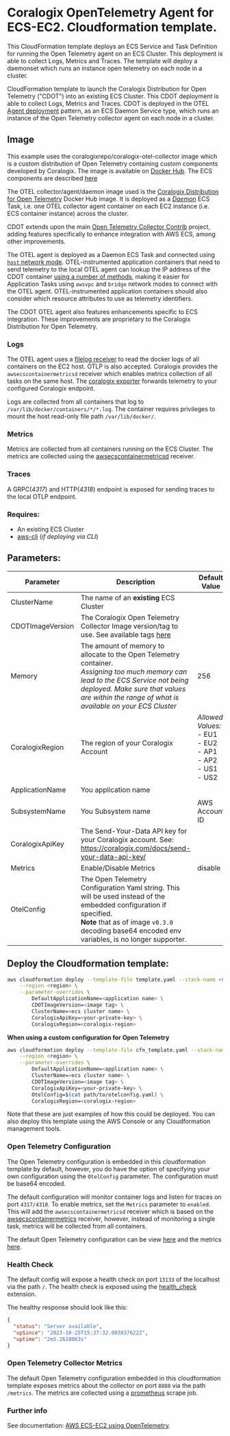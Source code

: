 # Coralogix OpenTelemetry Agent for ECS-EC2. Cloudformation template.

This CloudFormation template deploys an ECS Service and Task Definition for running the Open Telemetry agent on an ECS Cluster. This deployment is able to collect Logs, Metrics and Traces. The template will deploy a daemonset which runs an instance open telemetry on each node in a cluster.

CloudFormation template to launch the Coralogix Distribution for Open Telemetry ("CDOT") into an existing ECS Cluster. This CDOT deployment is able to collect Logs, Metrics and Traces. CDOT is deployed in the OTEL [Agent deployment](https://opentelemetry.io/docs/collector/deployment/agent/) pattern, as an ECS Daemon Service type, which runs an instance of the Open Telemetry collector agent on each node in a cluster.

## Image

<!--
'solution' vs 'example'. We are as a team already supporting this repo. What should be our actual support posture? If this repo is positioned as "supported" by CX? Then:'This solution', is more accurate than:'This example'.
-->

This example uses the coralogixrepo/coralogix-otel-collector image which is a custom distribution of Open Telemetry containing custom components developed by Coralogix. The image is available on [Docker Hub](https://hub.docker.com/r/coralogixrepo/coralogix-otel-collector). The ECS components are described [here](./components.md)

The OTEL collector/agent/daemon image used is the [Coralogix Distribution for Open Telemetry](https://hub.docker.com/r/coralogixrepo/coralogix-otel-collector) Docker Hub image. It is deployed as a [*Daemon*](https://docs.aws.amazon.com/AmazonECS/latest/developerguide/ecs_services.html#service_scheduler_daemon) ECS Task, i.e. one OTEL collector agent container on each EC2 instance (i.e. ECS container instance) across the cluster.

CDOT extends upon the main [Open Telemetry Collector Contrib](https://github.com/open-telemetry/opentelemetry-collector-contrib) project, adding features specifically to enhance integration with AWS ECS, among other improvements.

The OTEL agent is deployed as a Daemon ECS Task and connected using [`host` network mode](https://docs.aws.amazon.com/AmazonECS/latest/bestpracticesguide/networking-networkmode-host.html). OTEL-instrumented application containers that need to send telemetry to the local OTEL agent can lookup the IP address of the CDOT container [using a number of methods](https://coralogix.com/docs/opentelemetry-using-ecs-ec2/#otel-agent-network-service-discovery), making it easier for Application Tasks using `awsvpc` and `bridge` network modes to connect with the OTEL agent. OTEL-instrumented application containers should also consider which resource attributes to use as telemetry identifiers.

The CDOT OTEL agent also features enhancements specific to ECS integration. These improvements are proprietary to the Coralogix Distribution for Open Telemetry.

### Logs

The OTEL agent uses a [filelog receiver](https://github.com/open-telemetry/opentelemetry-collector-contrib/tree/main/receiver/filereceiver) to read the docker logs of all containers on the EC2 host. OTLP is also accepted. Coralogix provides the `awsecscontainermetricsd` receiver which enables metrics collection of all tasks on the same host. The [coralogix exporter](https://github.com/open-telemetry/opentelemetry-collector-contrib/tree/main/exporter/coralogixexporter) forwards telemetry to your configured Coralogix endpoint.

Logs are collected from all containers that log to `/var/lib/docker/containers/*/*.log`. The container requires privileges to mount the host read-only file path `/var/lib/docker/`.

### Metrics

Metrics are collected from all containers running on the ECS Cluster. The metrics are collected using the [awsecscontainermetricsd](./components.md#awsecscontainermetricsd) receiver.

### Traces

A GRPC(*4317*) and HTTP(*4318*) endpoint is exposed for sending traces to the local OTLP endpoint.

### Requires:

- An existing ECS Cluster
- [aws-cli]() (*if deploying via CLI*)

## Parameters:

| Parameter        | Description                                                                                                                                                                                                                          | Default Value                                                            | Required           |
|------------------|--------------------------------------------------------------------------------------------------------------------------------------------------------------------------------------------------------------------------------------|--------------------------------------------------------------------------|--------------------|
| ClusterName      | The name of an **existing** ECS Cluster                                                                                                                                                                                              |                                                                          | :heavy_check_mark: |
| CDOTImageVersion | The Coralogix Open Telemetry Collector Image version/tag to use. See available tags [here](https://hub.docker.com/r/coralogixrepo/coralogix-otel-collector/tags)                                                                     |                                                                          |                    |
| Memory           | The amount of memory to allocate to the Open Telemetry container.<br>*Assigning too much memory can lead to the ECS Service not being deployed. Make sure that values are within the range of what is available on your ECS Cluster* | 256                                                                      |                    |
| CoralogixRegion  | The region of your Coralogix Account                                                                                                                                                                                                 | *Allowed Values:* <br>- EU1<br>- EU2<br>- AP1<br>- AP2<br>- US1<br>- US2 | :heavy_check_mark: |
| ApplicationName  | You application name                                                                                                                                                                                                                 |                                                                          | :heavy_check_mark: |
| SubsystemName    | You Subsystem name                                                                                                                                                                                                                   | AWS Account ID                                                           | :heavy_check_mark: |
| CoralogixApiKey  | The Send-Your-Data API key for your Coralogix account. See: https://coralogix.com/docs/send-your-data-api-key/                                                                                                                       |                                                                          | :heavy_check_mark: |
| Metrics          | Enable/Disable Metrics                                                                                                                                                                                                               | disable                                                                  |                    |
| OtelConfig       | The Open Telemetry Configuration Yaml string. This will be used instead of the embedded configuration if specified.<br>**Note** that as of image `v0.3.0` decoding base64 encoded env variables, is no longer supporter.             |                                                                          |                    |

## Deploy the Cloudformation template:

```sh
aws cloudformation deploy --template-file template.yaml --stack-name <stack_name> \
    --region <region> \
    --parameter-overrides \
        DefaultApplicationName=<application name> \
        CDOTImageVersion=<image tag> \
        ClusterName=<ecs cluster name> \
        CoralogixApiKey=<your-private-key> \
        CoralogixRegion=<coralogix-region>
```

**When using a custom configuration for Open Telemetry**

```sh
aws cloudformation deploy --template-file cfn_template.yaml --stack-name <stack_name> \
    --region <region> \
    --parameter-overrides \
        DefaultApplicationName=<application name> \
        ClusterName=<ecs cluster name> \
        CDOTImageVersion=<image tag> \
        CoralogixApiKey=<your-private-key> \
        OtelConfig=$(cat path/to/otelconfig.yaml) \
        CoralogixRegion=<coralogix-region>
```

Note that these are just examples of how this could be deployed. You can also deploy this template using the AWS Console or any Cloudformation management tools.

### Open Telemetry Configuration

The Open Telemetry configuration is embedded in this cloudformation template by default, however, you do have the option of specifying your own configuration using the `OtelConfig` parameter. The configuration must be base64 encoded.

The default configuration will monitor container logs and listen for traces on port `4317/4318`. To enable metrics, set the `Metrics` parameter to `enabled`. This will add the `awsecscontainermetricsd` receiver which is based on the [awsecscontainermetrics](https://github.com/open-telemetry/opentelemetry-collector-contrib/tree/main/receiver/awsecscontainermetricsreceiver) receiver, however, instead of monitoring a single task, metrics will be collected from all containers.

The default Open Telemetry configuration can be view [here](./template.yaml#L75-L161) and the metrics [here](./template.yaml#L164-L262).

### Health Check

The default config will expose a health check on port `13133` of the localhost via the path `/`. The health check is exposed using the [health_check](https://github.com/open-telemetry/opentelemetry-collector-contrib/tree/main/extension/healthcheckextension) extension.

The healthy response should look like this:

```json
{
  "status": "Server available",
  "upSince": "2023-10-25T15:37:32.003837622Z",
  "uptime": "2m5.2610063s"
}
```

### Open Telemetry Collector Metrics

The default Open Telemetry configuration embedded in this cloudformation template exposes metrics about the collector on port `8888` via the path `/metrics`. The metrics are collected using a [prometheus](https://github.com/open-telemetry/opentelemetry-collector-contrib/tree/main/receiver/prometheusreceiver) scrape job.

### Further info

See documentation: [AWS ECS-EC2 using OpenTelemetry](https://coralogix.com/docs/opentelemetry-using-ecs-ec2).
